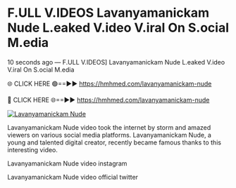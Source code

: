 # F.ULL V.IDEOS Lavanyamanickam Nude L.eaked V.ideo V.iral On S.ocial M.edia

10 seconds ago — F.ULL V.IDEOS] Lavanyamanickam Nude L.eaked V.ideo V.iral On S.ocial M.edia

🌐 CLICK HERE 🟢==►► https://hmhmed.com/lavanyamanickam-nude

🔴 CLICK HERE 🌐==►► https://hmhmed.com/lavanyamanickam-nude

[![Lavanyamanickam Nude](https://i.imgur.com/dJHk4Zq.gif)](https://hmhmed.com/lavanyamanickam-nude)

Lavanyamanickam Nude video took the internet by storm and amazed viewers on various social media platforms. Lavanyamanickam Nude, a young and talented digital creator, recently became famous thanks to this interesting video.

Lavanyamanickam Nude video instagram

Lavanyamanickam Nude video official twitter